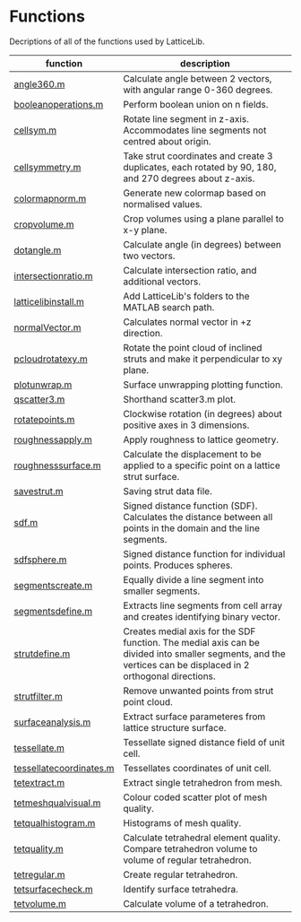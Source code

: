 # Functions
Decriptions of all of the functions used by LatticeLib.

|function|description|
|------------|-------|
| [angle360.m](/functions/angle360.m)| Calculate angle between 2 vectors, with angular range 0-360 degrees.|
| [booleanoperations.m](/functions/booleanoperations.m)| Perform boolean union on n fields.|
| [cellsym.m](/functions/cellsym.m)| Rotate line segment in z-axis. Accommodates line segments not centred about origin.|
| [cellsymmetry.m](/functions/cellsymmetry.m)| Take strut coordinates and create 3 duplicates, each rotated by 90, 180, and 270 degrees about z-axis.|
| [colormapnorm.m](/functions/colormapnorm.m)| Generate new colormap based on normalised values.|
| [cropvolume.m](/functions/cropvolume.m)| Crop volumes using a plane parallel to x-y plane.|
| [dotangle.m](/functions/dotangle.m)| Calculate angle (in degrees) between two vectors.|
|[intersectionratio.m](/functions/intersectionratio.m)| Calculate intersection ratio, and additional vectors.|
|[latticelibinstall.m](/functions/latticelibinstall.m)| Add LatticeLib's folders to the MATLAB search path.|
|[normalVector.m](/functions/normalVector.m)| Calculates normal vector in +z direction.|
|[pcloudrotatexy.m](/functions/pcloudrotatexy.m)| Rotate the point cloud of inclined struts and make it perpendicular to xy plane.|
|[plotunwrap.m](/functions/plotunwrap.m)| Surface unwrapping plotting function.|
|[qscatter3.m](/functions/qscatter3.m)|Shorthand scatter3.m plot.|
|[rotatepoints.m](/functions/rotatepoints.m)| Clockwise rotation (in degrees) about positive axes in 3 dimensions.|
|[roughnessapply.m](/functions/roughnessapply.m)| Apply roughness to lattice geometry.|
|[roughnesssurface.m](/functions/roughnesssurface.m)| Calculate the displacement to be applied to a specific point on a lattice strut surface.|
|[savestrut.m](/functions/savestrut.m)| Saving strut data file.|
|[sdf.m](/functions/sdf.m)| Signed distance function (SDF). Calculates the distance between all points in the domain and the line segments.|
|[sdfsphere.m](/functions/sdfsphere.m)| Signed distance function for individual points. Produces spheres.|
|[segmentscreate.m](/functions/segmentscreate.m)| Equally divide a line segment into smaller segments.|
|[segmentsdefine.m](/functions/segmentsdefine.m)| Extracts line segments from cell array and creates identifying binary vector.|
|[strutdefine.m](/functions/strutdefine.m)| Creates medial axis for the SDF function. The medial axis can be divided into smaller segments, and the vertices can be displaced in 2 orthogonal directions.|
|[strutfilter.m](/functions/strutfilter.m)| Remove unwanted points from strut point cloud.|
|[surfaceanalysis.m](/functions/surfaceanalysis.m)| Extract surface parameteres from lattice structure surface.|
|[tessellate.m](/functions/tessellate.m)| Tessellate signed distance field of unit cell.|
|[tessellatecoordinates.m](/functions/tessellatecoordinates.m)| Tessellates coordinates of unit cell.|
|[tetextract.m](/functions/tetextract.m)| Extract single tetrahedron from mesh.|
|[tetmeshqualvisual.m](/functions/tetmeshqualvisual.m)| Colour coded scatter plot of mesh quality.|
|[tetqualhistogram.m](/functions/tetqualhistogram.m)| Histograms of mesh quality.|
|[tetquality.m](/functions/tetquality.m)| Calculate tetrahedral element quality. Compare tetrahedron volume to volume of regular tetrahedron.|
|[tetregular.m](/functions/tetregular.m)| Create regular tetrahedron.|
|[tetsurfacecheck.m](/functions/tetsurfacecheck.m)| Identify surface tetrahedra.|
|[tetvolume.m](/functions/tetvolume.m)| Calculate volume of a tetrahedron.|

